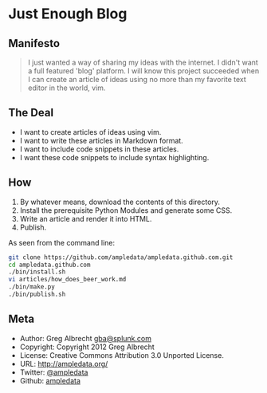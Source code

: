 # Just Enough Blog

## Manifesto

> I just wanted a way of sharing my ideas with the internet. I didn't want
> a full featured 'blog' platform. I will know this project succeeded when
> I can create an article of ideas using no more than my favorite text
> editor in the world, vim.


## The Deal

- I want to create articles of ideas using vim.
- I want to write these articles in Markdown format.
- I want to include code snippets in these articles.
- I want these code snippets to include syntax highlighting.


## How

1. By whatever means, download the contents of this directory.
2. Install the prerequisite Python Modules and generate some CSS.
3. Write an article and render it into HTML.
4. Publish.

As seen from the command line:

```bash
git clone https://github.com/ampledata/ampledata.github.com.git
cd ampledata.github.com
./bin/install.sh
vi articles/how_does_beer_work.md
./bin/make.py
./bin/publish.sh
```


## Meta

- Author: Greg Albrecht <gba@splunk.com>
- Copyright: Copyright 2012 Greg Albrecht
- License: Creative Commons Attribution 3.0 Unported License.
- URL: <http://ampledata.org/>
- Twitter: [@ampledata](http://twitter.com/ampledata)
- Github: [ampledata](https://github.com/ampledata)
